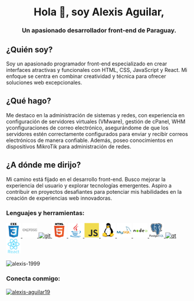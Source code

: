 <h1 align="center">Hola 👋, soy Alexis Aguilar,</h1>
<h3 align="center">Un apasionado desarrollador front-end de Paraguay.</h3>

<h2>¿Quién soy?</h2>
<p>Soy un apasionado programador front-end especializado en crear interfaces atractivas y funcionales con HTML, CSS, JavaScript y React. Mi enfoque se centra en combinar creatividad y técnica para ofrecer soluciones web excepcionales.</p>

<h2>¿Qué hago?</h2>
<p>Me destaco en la administración de sistemas y redes, con experiencia en configuración de servidores virtuales (VMware), gestión de cPanel, WHM yconfiguraciones de correo electrónico, asegurándome de que los servidores estén correctamente configurados para enviar y recibir correos electrónicos de manera confiable. Además, poseo conocimientos en dispositivos MikroTik para administración de redes.</p>

<h2>¿A dónde me dirijo?</h2>
<p>Mi camino está fijado en el desarrollo front-end. Busco mejorar la experiencia del usuario y explorar tecnologías emergentes. Aspiro a contribuir en proyectos desafiantes para potenciar mis habilidades en la creación de experiencias web innovadoras.</p>

<h3 align="left">Lenguajes y herramientas:</h3>
<p align="left"> <a href="https://www.w3schools.com/css/" target="_blank" rel="noreferrer"> <img src="https://raw.githubusercontent.com/devicons/devicon/master/icons/css3/css3-original-wordmark.svg" alt="css3" width="40" height="40"/> </a> <a href="https://expressjs.com" target="_blank" rel="noreferrer"> <img src="https://raw.githubusercontent.com/devicons/devicon/master/icons/express/express-original-wordmark.svg" alt="express" width="40" height="40"/> </a> <a href="https://git-scm.com/" target="_blank" rel="noreferrer"> <img src="https://www.vectorlogo.zone/logos/git-scm/git-scm-icon.svg" alt="git" width="40" height="40"/> </a> <a href="https://www.w3.org/html/" target="_blank" rel="noreferrer"> <img src="https://raw.githubusercontent.com/devicons/devicon/master/icons/html5/html5-original-wordmark.svg" alt="html5" width="40" height="40"/> </a> <a href="https://www.java.com" target="_blank" rel="noreferrer"> <img src="https://raw.githubusercontent.com/devicons/devicon/master/icons/java/java-original.svg" alt="java" width="40" height="40"/> </a> <a href="https://developer.mozilla.org/en-US/docs/Web/JavaScript" target="_blank" rel="noreferrer"> <img src="https://raw.githubusercontent.com/devicons/devicon/master/icons/javascript/javascript-original.svg" alt="javascript" width="40" height="40"/> </a> <a href="https://www.linux.org/" target="_blank" rel="noreferrer"> <img src="https://raw.githubusercontent.com/devicons/devicon/master/icons/linux/linux-original.svg" alt="linux" width="40" height="40"/> </a> <a href="https://www.mysql.com/" target="_blank" rel="noreferrer"> <img src="https://raw.githubusercontent.com/devicons/devicon/master/icons/mysql/mysql-original-wordmark.svg" alt="mysql" width="40" height="40"/> </a> <a href="https://nodejs.org" target="_blank" rel="noreferrer"> <img src="https://raw.githubusercontent.com/devicons/devicon/master/icons/nodejs/nodejs-original-wordmark.svg" alt="nodejs" width="40" height="40"/> </a> <a href="https://www.postgresql.org" target="_blank" rel="noreferrer"> <img src="https://raw.githubusercontent.com/devicons/devicon/master/icons/postgresql/postgresql-original-wordmark.svg" alt="postgresql" width="40" height="40"/> </a> <a href="https://www.qt.io/" target="_blank" rel="noreferrer"> <img src="https://upload.wikimedia.org/wikipedia/commons/0/0b/Qt_logo_2016.svg" alt="qt" width="40" height="40"/> </a> <a href="https://reactjs.org/" target="_blank" rel="noreferrer"> <img src="https://raw.githubusercontent.com/devicons/devicon/master/icons/react/react-original-wordmark.svg" alt="react" width="40" height="40"/> </a> </p>

<p><img align="center" src="https://github-readme-stats.vercel.app/api/top-langs?username=alexis-1999&show_icons=true&locale=en&layout=compact" title="Spanish" alt="alexis-1999" /></p>

<h3 align="left">Conecta conmigo:</h3>
<p align="left">
<a href="https://linkedin.com/in/alexis-aguilar19" target="blank"><img align="center" src="https://raw.githubusercontent.com/rahuldkjain/github-profile-readme-generator/master/src/images/icons/Social/linked-in-alt.svg" alt="alexis-aguilar19" height="30" width="40" /></a>
</p>


